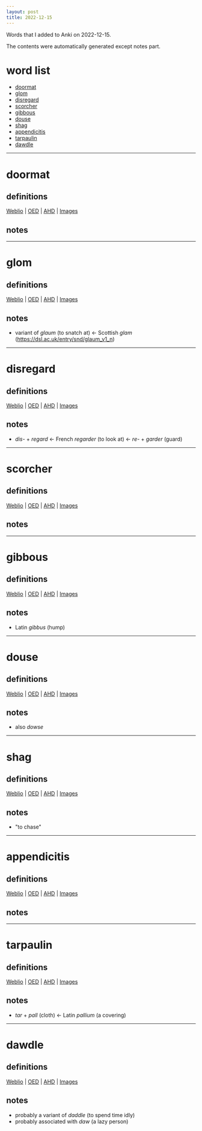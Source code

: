 ```yaml
---
layout: post
title: 2022-12-15
---
```


Words that I added to Anki on 2022-12-15.

The contents were automatically generated except notes part.
# word list
- [doormat](#doormat)
- [glom](#glom)
- [disregard](#disregard)
- [scorcher](#scorcher)
- [gibbous](#gibbous)
- [douse](#douse)
- [shag](#shag)
- [appendicitis](#appendicitis)
- [tarpaulin](#tarpaulin)
- [dawdle](#dawdle)

---

# doormat
## definitions
[Weblio](https://ejje.weblio.jp/content_find?query=doormat&searchType=exact)
|
[OED](https://www.oed.com/search?q=doormat)
|
[AHD](https://www.ahdictionary.com/word/search.html?q=doormat)
|
[Images](https://www.google.com/search?tbm=isch&q=doormat)

## notes

---

# glom
## definitions
[Weblio](https://ejje.weblio.jp/content_find?query=glom&searchType=exact)
|
[OED](https://www.oed.com/search?q=glom)
|
[AHD](https://www.ahdictionary.com/word/search.html?q=glom)
|
[Images](https://www.google.com/search?tbm=isch&q=glom)

## notes
- variant of *glaum* (to snatch at) &lt;- Scottish *glam* (<https://dsl.ac.uk/entry/snd/glaum_v1_n>)

---

# disregard
## definitions
[Weblio](https://ejje.weblio.jp/content_find?query=disregard&searchType=exact)
|
[OED](https://www.oed.com/search?q=disregard)
|
[AHD](https://www.ahdictionary.com/word/search.html?q=disregard)
|
[Images](https://www.google.com/search?tbm=isch&q=disregard)

## notes
- *dis-* + *regard* &lt;- French *regarder* (to look at) &lt;- *re-* + *garder* (guard)

---

# scorcher
## definitions
[Weblio](https://ejje.weblio.jp/content_find?query=scorcher&searchType=exact)
|
[OED](https://www.oed.com/search?q=scorcher)
|
[AHD](https://www.ahdictionary.com/word/search.html?q=scorcher)
|
[Images](https://www.google.com/search?tbm=isch&q=scorcher)

## notes

---

# gibbous
## definitions
[Weblio](https://ejje.weblio.jp/content_find?query=gibbous&searchType=exact)
|
[OED](https://www.oed.com/search?q=gibbous)
|
[AHD](https://www.ahdictionary.com/word/search.html?q=gibbous)
|
[Images](https://www.google.com/search?tbm=isch&q=gibbous)

## notes
- Latin *gibbus* (hump)

---

# douse
## definitions
[Weblio](https://ejje.weblio.jp/content_find?query=douse&searchType=exact)
|
[OED](https://www.oed.com/search?q=douse)
|
[AHD](https://www.ahdictionary.com/word/search.html?q=douse)
|
[Images](https://www.google.com/search?tbm=isch&q=douse)

## notes
- also *dowse*

---

# shag
## definitions
[Weblio](https://ejje.weblio.jp/content_find?query=shag&searchType=exact)
|
[OED](https://www.oed.com/search?q=shag)
|
[AHD](https://www.ahdictionary.com/word/search.html?q=shag)
|
[Images](https://www.google.com/search?tbm=isch&q=shag)

## notes
- "to chase"

---

# appendicitis
## definitions
[Weblio](https://ejje.weblio.jp/content_find?query=appendicitis&searchType=exact)
|
[OED](https://www.oed.com/search?q=appendicitis)
|
[AHD](https://www.ahdictionary.com/word/search.html?q=appendicitis)
|
[Images](https://www.google.com/search?tbm=isch&q=appendicitis)

## notes

---

# tarpaulin
## definitions
[Weblio](https://ejje.weblio.jp/content_find?query=tarpaulin&searchType=exact)
|
[OED](https://www.oed.com/search?q=tarpaulin)
|
[AHD](https://www.ahdictionary.com/word/search.html?q=tarpaulin)
|
[Images](https://www.google.com/search?tbm=isch&q=tarpaulin)

## notes
- *tar* + *pall* (cloth) &lt;- Latin *pallium* (a covering)

---

# dawdle
## definitions
[Weblio](https://ejje.weblio.jp/content_find?query=dawdle&searchType=exact)
|
[OED](https://www.oed.com/search?q=dawdle)
|
[AHD](https://www.ahdictionary.com/word/search.html?q=dawdle)
|
[Images](https://www.google.com/search?tbm=isch&q=dawdle)

## notes
- probably a variant of *daddle* (to spend time idly)
- probably associated with *daw* (a lazy person)

